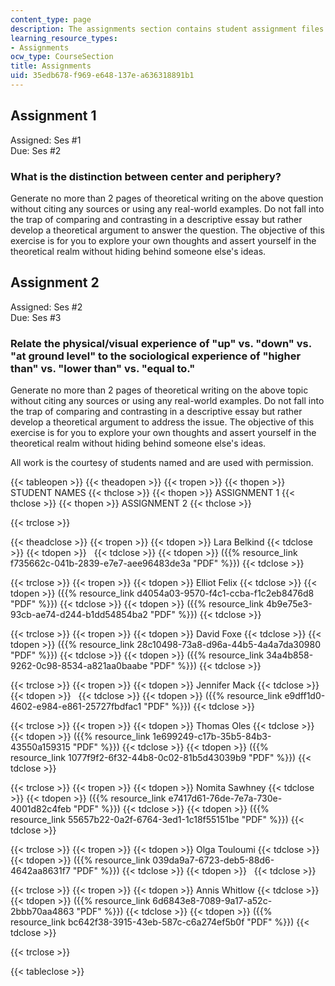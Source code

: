 ```yaml
---
content_type: page
description: The assignments section contains student assignment files.
learning_resource_types:
- Assignments
ocw_type: CourseSection
title: Assignments
uid: 35edb678-f969-e648-137e-a636318891b1
---
```


Assignment 1
------------

Assigned: Ses #1  
Due: Ses #2

### What is the distinction between center and periphery?

Generate no more than 2 pages of theoretical writing on the above question without citing any sources or using any real-world examples. Do not fall into the trap of comparing and contrasting in a descriptive essay but rather develop a theoretical argument to answer the question. The objective of this exercise is for you to explore your own thoughts and assert yourself in the theoretical realm without hiding behind someone else's ideas.

Assignment 2
------------

Assigned: Ses #2  
Due: Ses #3

### Relate the physical/visual experience of "up" vs. "down" vs. "at ground level" to the sociological experience of "higher than" vs. "lower than" vs. "equal to."

Generate no more than 2 pages of theoretical writing on the above topic without citing any sources or using any real-world examples. Do not fall into the trap of comparing and contrasting in a descriptive essay but rather develop a theoretical argument to address the issue. The objective of this exercise is for you to explore your own thoughts and assert yourself in the theoretical realm without hiding behind someone else's ideas.

All work is the courtesy of students named and are used with permission.

{{< tableopen >}}
{{< theadopen >}}
{{< tropen >}}
{{< thopen >}}
STUDENT NAMES
{{< thclose >}}
{{< thopen >}}
ASSIGNMENT 1
{{< thclose >}}
{{< thopen >}}
ASSIGNMENT 2
{{< thclose >}}

{{< trclose >}}

{{< theadclose >}}
{{< tropen >}}
{{< tdopen >}}
Lara Belkind
{{< tdclose >}}
{{< tdopen >}}
 
{{< tdclose >}}
{{< tdopen >}}
({{% resource_link f735662c-041b-2839-e7e7-aee96483de3a "PDF" %}})
{{< tdclose >}}

{{< trclose >}}
{{< tropen >}}
{{< tdopen >}}
Elliot Felix
{{< tdclose >}}
{{< tdopen >}}
({{% resource_link d4054a03-9570-f4c1-ccba-f1c2eb8476d8 "PDF" %}})
{{< tdclose >}}
{{< tdopen >}}
({{% resource_link 4b9e75e3-93cb-ae74-d244-b1dd54854ba2 "PDF" %}})
{{< tdclose >}}

{{< trclose >}}
{{< tropen >}}
{{< tdopen >}}
David Foxe
{{< tdclose >}}
{{< tdopen >}}
({{% resource_link 28c10498-73a8-d96a-44b5-4a4a7da30980 "PDF" %}})
{{< tdclose >}}
{{< tdopen >}}
({{% resource_link 34a4b858-9262-0c98-8534-a821aa0baabe "PDF" %}})
{{< tdclose >}}

{{< trclose >}}
{{< tropen >}}
{{< tdopen >}}
Jennifer Mack
{{< tdclose >}}
{{< tdopen >}}
 
{{< tdclose >}}
{{< tdopen >}}
({{% resource_link e9dff1d0-4602-e984-e861-25727fbdfac1 "PDF" %}})
{{< tdclose >}}

{{< trclose >}}
{{< tropen >}}
{{< tdopen >}}
Thomas Oles
{{< tdclose >}}
{{< tdopen >}}
({{% resource_link 1e699249-c17b-35b5-84b3-43550a159315 "PDF" %}})
{{< tdclose >}}
{{< tdopen >}}
({{% resource_link 1077f9f2-6f32-44b8-0c02-81b5d43039b9 "PDF" %}})
{{< tdclose >}}

{{< trclose >}}
{{< tropen >}}
{{< tdopen >}}
Nomita Sawhney
{{< tdclose >}}
{{< tdopen >}}
({{% resource_link e7417d61-76de-7e7a-730e-4001d82c4feb "PDF" %}})
{{< tdclose >}}
{{< tdopen >}}
({{% resource_link 55657b22-0a2f-6764-3ed1-1c18f55151be "PDF" %}})
{{< tdclose >}}

{{< trclose >}}
{{< tropen >}}
{{< tdopen >}}
Olga Touloumi
{{< tdclose >}}
{{< tdopen >}}
({{% resource_link 039da9a7-6723-deb5-88d6-4642aa8631f7 "PDF" %}})
{{< tdclose >}}
{{< tdopen >}}
 
{{< tdclose >}}

{{< trclose >}}
{{< tropen >}}
{{< tdopen >}}
Annis Whitlow
{{< tdclose >}}
{{< tdopen >}}
({{% resource_link 6d6843e8-7089-9a17-a52c-2bbb70aa4863 "PDF" %}})
{{< tdclose >}}
{{< tdopen >}}
({{% resource_link bc642f38-3915-43eb-587c-c6a274ef5b0f "PDF" %}})
{{< tdclose >}}

{{< trclose >}}

{{< tableclose >}}